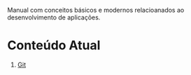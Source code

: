 Manual com conceitos básicos e modernos relacioanados ao desenvolvimento de aplicações.

# Conteúdo Atual

1. [Git](./git-commands.md)